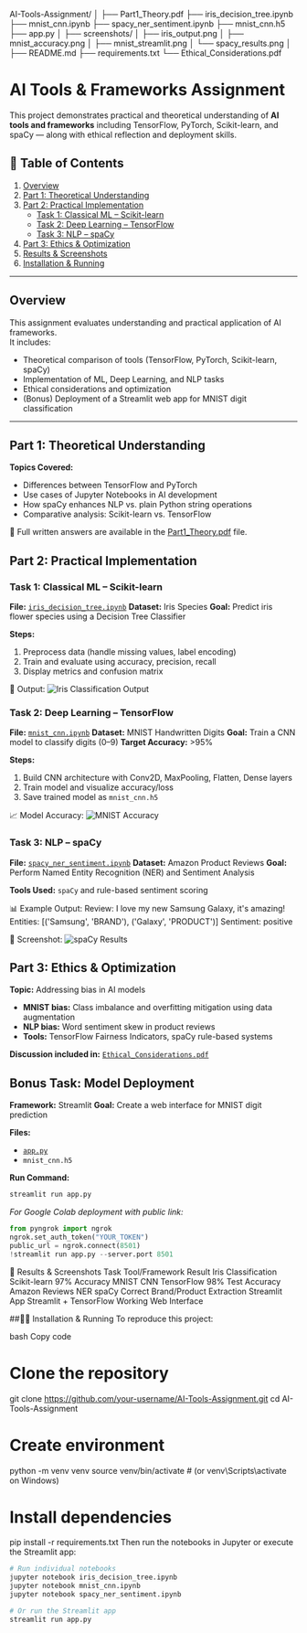 AI-Tools-Assignment/
│
├── Part1_Theory.pdf
├── iris_decision_tree.ipynb
├── mnist_cnn.ipynb
├── spacy_ner_sentiment.ipynb
├── mnist_cnn.h5
├── app.py
│
├── screenshots/
│   ├── iris_output.png
│   ├── mnist_accuracy.png
│   ├── mnist_streamlit.png
│   └── spacy_results.png
│
├── README.md
├── requirements.txt
└── Ethical_Considerations.pdf

# AI Tools & Frameworks Assignment

This project demonstrates practical and theoretical understanding of **AI tools and frameworks** including TensorFlow, PyTorch, Scikit-learn, and spaCy — along with ethical reflection and deployment skills.


## 📘 Table of Contents
1. [Overview](#overview)
2. [Part 1: Theoretical Understanding](#part-1-theoretical-understanding)
3. [Part 2: Practical Implementation](#part-2-practical-implementation)
   - [Task 1: Classical ML – Scikit-learn](#task-1-classical-ml--scikit-learn)
   - [Task 2: Deep Learning – TensorFlow](#task-2-deep-learning--tensorflow)
   - [Task 3: NLP – spaCy](#task-3-nlp--spacy)
4. [Part 3: Ethics & Optimization](#part-3-ethics--optimization)
6. [Results & Screenshots](#results--screenshots)
7. [Installation & Running](#installation--running)

---

## Overview

This assignment evaluates understanding and practical application of AI frameworks.  
It includes:
- Theoretical comparison of tools (TensorFlow, PyTorch, Scikit-learn, spaCy)
- Implementation of ML, Deep Learning, and NLP tasks
- Ethical considerations and optimization
- (Bonus) Deployment of a Streamlit web app for MNIST digit classification

---

##  Part 1: Theoretical Understanding

**Topics Covered:**
- Differences between TensorFlow and PyTorch
- Use cases of Jupyter Notebooks in AI development
- How spaCy enhances NLP vs. plain Python string operations
- Comparative analysis: Scikit-learn vs. TensorFlow

📄 Full written answers are available in the [Part1_Theory.pdf](./Part1_Theory.pdf) file.


## Part 2: Practical Implementation

### Task 1: Classical ML – Scikit-learn
**File:** [`iris_decision_tree.ipynb`](iris_decision_tree.ipynb)
**Dataset:** Iris Species
**Goal:** Predict iris flower species using a Decision Tree Classifier

**Steps:**
1. Preprocess data (handle missing values, label encoding)
2. Train and evaluate using accuracy, precision, recall
3. Display metrics and confusion matrix

📸 Output:
![Iris Classification Output](./iris_output.png)

### Task 2: Deep Learning – TensorFlow
**File:** [`mnist_cnn.ipynb`](mnist_cnn.ipynb)
**Dataset:** MNIST Handwritten Digits
**Goal:** Train a CNN model to classify digits (0–9)
**Target Accuracy:** >95%

**Steps:**
1. Build CNN architecture with Conv2D, MaxPooling, Flatten, Dense layers
2. Train model and visualize accuracy/loss
3. Save trained model as `mnist_cnn.h5`

📈 Model Accuracy:
![MNIST Accuracy](./mnist_accuracy.png)

### Task 3: NLP – spaCy
**File:** [`spacy_ner_sentiment.ipynb`](spacy_ner_sentiment.ipynb)
**Dataset:** Amazon Product Reviews
**Goal:** Perform Named Entity Recognition (NER) and Sentiment Analysis

**Tools Used:** `spaCy` and rule-based sentiment scoring

📊 Example Output:
Review: I love my new Samsung Galaxy, it's amazing!
Entities: [('Samsung', 'BRAND'), ('Galaxy', 'PRODUCT')]
Sentiment: positive

📸 Screenshot:
![spaCy Results](./spacy_results.png)


## Part 3: Ethics & Optimization

**Topic:** Addressing bias in AI models  
- **MNIST bias:** Class imbalance and overfitting mitigation using data augmentation  
- **NLP bias:** Word sentiment skew in product reviews  
- **Tools:** TensorFlow Fairness Indicators, spaCy rule-based systems

**Discussion included in:** [`Ethical_Considerations.pdf`](Ethical_Considerations.pdf)

## Bonus Task: Model Deployment

**Framework:** Streamlit
**Goal:** Create a web interface for MNIST digit prediction

**Files:**
- [`app.py`](app.py)
- `mnist_cnn.h5`

**Run Command:**
```bash
streamlit run app.py
```

*For Google Colab deployment with public link:*
```python
from pyngrok import ngrok
ngrok.set_auth_token("YOUR_TOKEN")
public_url = ngrok.connect(8501)
!streamlit run app.py --server.port 8501
```
🧾 Results & Screenshots
Task	Tool/Framework	Result
Iris Classification	Scikit-learn	97% Accuracy
MNIST CNN	TensorFlow	98% Test Accuracy
Amazon Reviews NER	spaCy	Correct Brand/Product Extraction
Streamlit App	Streamlit + TensorFlow	Working Web Interface


##🧑‍💻 Installation & Running
To reproduce this project:

bash
Copy code
# Clone the repository
git clone https://github.com/your-username/AI-Tools-Assignment.git
cd AI-Tools-Assignment

# Create environment
python -m venv venv
source venv/bin/activate  # (or venv\Scripts\activate on Windows)

# Install dependencies
pip install -r requirements.txt
Then run the notebooks in Jupyter or execute the Streamlit app:

```bash
# Run individual notebooks
jupyter notebook iris_decision_tree.ipynb
jupyter notebook mnist_cnn.ipynb
jupyter notebook spacy_ner_sentiment.ipynb

# Or run the Streamlit app
streamlit run app.py
```
